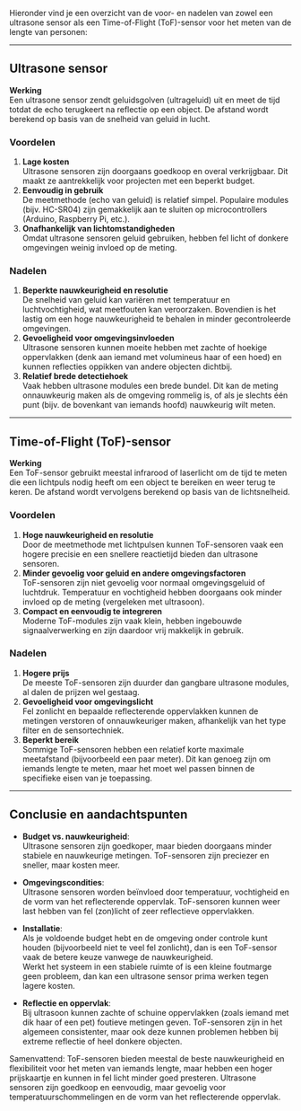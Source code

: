 Hieronder vind je een overzicht van de voor- en nadelen van zowel een ultrasone sensor als een Time-of-Flight (ToF)-sensor voor het meten van de lengte van personen:

---

## Ultrasone sensor

**Werking**  
Een ultrasone sensor zendt geluidsgolven (ultrageluid) uit en meet de tijd totdat de echo terugkeert na reflectie op een object. De afstand wordt berekend op basis van de snelheid van geluid in lucht.

### Voordelen
1. **Lage kosten**  
   Ultrasone sensoren zijn doorgaans goedkoop en overal verkrijgbaar. Dit maakt ze aantrekkelijk voor projecten met een beperkt budget.
2. **Eenvoudig in gebruik**  
   De meetmethode (echo van geluid) is relatief simpel. Populaire modules (bijv. HC-SR04) zijn gemakkelijk aan te sluiten op microcontrollers (Arduino, Raspberry Pi, etc.).
3. **Onafhankelijk van lichtomstandigheden**  
   Omdat ultrasone sensoren geluid gebruiken, hebben fel licht of donkere omgevingen weinig invloed op de meting.

### Nadelen
1. **Beperkte nauwkeurigheid en resolutie**  
   De snelheid van geluid kan variëren met temperatuur en luchtvochtigheid, wat meetfouten kan veroorzaken. Bovendien is het lastig om een hoge nauwkeurigheid te behalen in minder gecontroleerde omgevingen.
2. **Gevoeligheid voor omgevingsinvloeden**  
   Ultrasone sensoren kunnen moeite hebben met zachte of hoekige oppervlakken (denk aan iemand met volumineus haar of een hoed) en kunnen reflecties oppikken van andere objecten dichtbij.
3. **Relatief brede detectiehoek**  
   Vaak hebben ultrasone modules een brede bundel. Dit kan de meting onnauwkeurig maken als de omgeving rommelig is, of als je slechts één punt (bijv. de bovenkant van iemands hoofd) nauwkeurig wilt meten.

---

## Time-of-Flight (ToF)-sensor

**Werking**  
Een ToF-sensor gebruikt meestal infrarood of laserlicht om de tijd te meten die een lichtpuls nodig heeft om een object te bereiken en weer terug te keren. De afstand wordt vervolgens berekend op basis van de lichtsnelheid.

### Voordelen
1. **Hoge nauwkeurigheid en resolutie**  
   Door de meetmethode met lichtpulsen kunnen ToF-sensoren vaak een hogere precisie en een snellere reactietijd bieden dan ultrasone sensoren.
2. **Minder gevoelig voor geluid en andere omgevingsfactoren**  
   ToF-sensoren zijn niet gevoelig voor normaal omgevingsgeluid of luchtdruk. Temperatuur en vochtigheid hebben doorgaans ook minder invloed op de meting (vergeleken met ultrasoon).
3. **Compact en eenvoudig te integreren**  
   Moderne ToF-modules zijn vaak klein, hebben ingebouwde signaalverwerking en zijn daardoor vrij makkelijk in gebruik.

### Nadelen
1. **Hogere prijs**  
   De meeste ToF-sensoren zijn duurder dan gangbare ultrasone modules, al dalen de prijzen wel gestaag.
2. **Gevoeligheid voor omgevingslicht**  
   Fel zonlicht en bepaalde reflecterende oppervlakken kunnen de metingen verstoren of onnauwkeuriger maken, afhankelijk van het type filter en de sensortechniek.
3. **Beperkt bereik**  
   Sommige ToF-sensoren hebben een relatief korte maximale meetafstand (bijvoorbeeld een paar meter). Dit kan genoeg zijn om iemands lengte te meten, maar het moet wel passen binnen de specifieke eisen van je toepassing.

---

## Conclusie en aandachtspunten

- **Budget vs. nauwkeurigheid**:  
  Ultrasone sensoren zijn goedkoper, maar bieden doorgaans minder stabiele en nauwkeurige metingen. ToF-sensoren zijn preciezer en sneller, maar kosten meer.
  
- **Omgevingscondities**:  
  Ultrasone sensoren worden beïnvloed door temperatuur, vochtigheid en de vorm van het reflecterende oppervlak. ToF-sensoren kunnen weer last hebben van fel (zon)licht of zeer reflectieve oppervlakken.

- **Installatie**:  
  Als je voldoende budget hebt en de omgeving onder controle kunt houden (bijvoorbeeld niet te veel fel zonlicht), dan is een ToF-sensor vaak de betere keuze vanwege de nauwkeurigheid.  
  Werkt het systeem in een stabiele ruimte of is een kleine foutmarge geen probleem, dan kan een ultrasone sensor prima werken tegen lagere kosten.

- **Reflectie en oppervlak**:  
  Bij ultrasoon kunnen zachte of schuine oppervlakken (zoals iemand met dik haar of een pet) foutieve metingen geven. ToF-sensoren zijn in het algemeen consistenter, maar ook deze kunnen problemen hebben bij extreme reflectie of heel donkere objecten.

Samenvattend: ToF-sensoren bieden meestal de beste nauwkeurigheid en flexibiliteit voor het meten van iemands lengte, maar hebben een hoger prijskaartje en kunnen in fel licht minder goed presteren. Ultrasone sensoren zijn goedkoop en eenvoudig, maar gevoelig voor temperatuurschommelingen en de vorm van het reflecterende oppervlak.